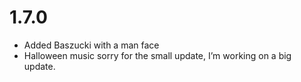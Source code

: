 # 1.7.0

- Added Baszucki with a man face
- Halloween music
sorry for the small update, I’m working on a big update.
